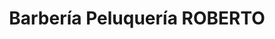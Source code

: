 ---
title: "Barbería Peluquería ROBERTO"
url: /uvieu-oviedo/barberia-peluqueria-roberto/
shop: peluquería
---
